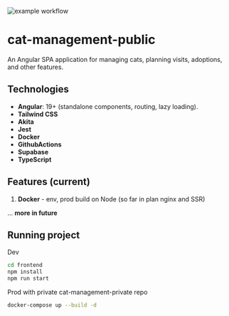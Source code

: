 ![example workflow](https://github.com/dewiktor2/cat-management-public/actions/workflows/buildCheckImage.yml/badge.svg)

# cat-management-public

An Angular SPA application for managing cats, planning visits, adoptions, and other features.

## Technologies

- **Angular**: 19+ (standalone components, routing, lazy loading).
- **Tailwind CSS**
- **Akita**
- **Jest**
- **Docker**
- **GithubActions**
- **Supabase**
- **TypeScript**

## Features (current)

1. **Docker** - env, prod build on Node (so far in plan nginx and SSR)

... **more in future**

## Running project  ##

Dev
```bash
cd frontend
npm install
npm run start
```

Prod with private cat-management-private repo

```bash 
docker-compose up --build -d
